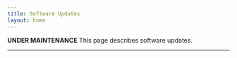 ```yaml
---
title: Software Updates
layout: home
---
```


**********UNDER MAINTENANCE**********
This page describes software updates.

----